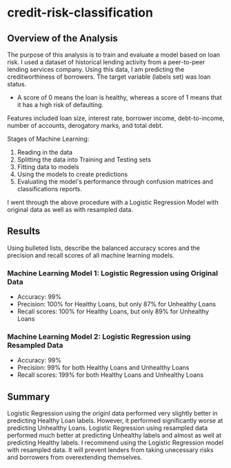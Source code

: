 # credit-risk-classification
## Overview of the Analysis

The purpose of this analysis is to train and evaluate a model based on loan risk. I used a dataset of historical lending activity from a peer-to-peer lending services company. Using this data, I am predicting the creditworthiness of borrowers. The target variable (labels set) was loan status. 
* A score of 0 means the loan is healthy, whereas a score of 1 means that it has a high risk of defaulting.
  
Features included loan size,	interest rate,	borrower income,	debt-to-income,	number of accounts, derogatory marks, and	total debt.

Stages of Machine Learning:
1. Reading in the data
2. Splitting the data into Training and Testing sets
3. Fitting data to models
4. Using the models to create predictions
5. Evaluating the model's performance through confusion matrices and classifications reports.
   
I went through the above procedure with a Logistic Regression Model with original data as well as with resampled data.

## Results

Using bulleted lists, describe the balanced accuracy scores and the precision and recall scores of all machine learning models.

### Machine Learning Model 1: Logistic Regression using Original Data
  * Accuracy: 99%
  * Precision: 100% for Healthy Loans, but only 87% for Unhealthy Loans
  * Recall scores: 100% for Healthy Loans, but only 89% for Unhealthy Loans

### Machine Learning Model 2: Logistic Regression using Resampled Data
 * Accuracy: 99%
 * Precision: 99% for both Healthy Loans and Unhealthy Loans
 * Recall scores: 199% for both Healthy Loans and Unhealthy Loans
   
## Summary

Logistic Regression using the originl data performed very slightly better in predicting Healthy Loan labels. However, it performed significantly worse at predicting Unhealthy Loans. Logistic Regression using resampled  data performed much better at predicting Unhealthy labels and almost as well at predicting Healthy labels.
I recommend using the Logistic Regression model with resampled data. It will prevent lenders from taking unecessary risks and borrowers from overextending themselves. 
